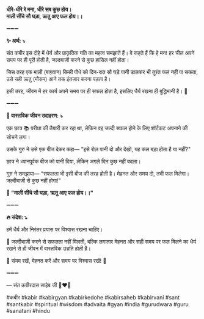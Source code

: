**धीरे-धीरे रे मना, धीरे सब कुछ होय।**\
**माली सींचे सौ घड़ा, ऋतु आए फल होय।।**

➖➖➖

**✨ अर्थ: ⤵**

संत कबीर इस दोहे में धैर्य और प्राकृतिक गति का महत्व समझाते हैं। वे कहते हैं कि हे मन! हर चीज़ अपने समय पर ही पूरी होती है, जल्दबाज़ी करने से कुछ हासिल नहीं होता।

जिस तरह एक माली (बाग़वान) किसी पौधे को दिन-रात सौ घड़े पानी डालकर भी तुरंत फल नहीं पा सकता, उसे सही ऋतु (मौसम) आने तक इंतजार करना पड़ता है।

इसी तरह, जीवन में हर कार्य अपने समय पर ही सफल होता है, इसलिए धैर्य रखना ही बुद्धिमानी है। 🙌

➖➖➖

**🌾 वास्तविक जीवन उदाहरण: ⤵**

एक छात्र 📚 परीक्षा की तैयारी कर रहा था, लेकिन वह जल्दी सफल होने के लिए शॉर्टकट अपनाने की सोचने लगा।

उसके गुरु ने उसे एक बीज देकर कहा— "इसे रोज़ पानी दो और देखो, यह कल बड़ा होता है या नहीं?"

छात्र ने ध्यानपूर्वक बीज को पानी दिया, लेकिन अगले दिन कुछ नहीं बदला।

गुरु ने समझाया— "सफलता भी इसी बीज की तरह होती है। मेहनत और समय दो, तभी फल मिलेगा। जल्दीबाज़ी से कुछ नहीं होगा!"

**📜 "माली सींचे सौ घड़ा, ऋतु आए फल होय।।"**

➖➖➖

**🔥 संदेश: ⤵**

हमें धैर्य और निरंतर प्रयास पर विश्वास रखना चाहिए।

🚀 जल्दीबाज़ी करने से सफलता नहीं मिलती, बल्कि लगातार मेहनत और सही समय पर फल मिलने का धैर्य रखने से ही जीवन में वास्तविक उन्नति होती है।

🙏 संयम रखें, मेहनत करें और समय पर विश्वास रखें! 🌿

➖➖➖

— संत कबीरदास साहेब जी 🙏❤️💯

#कबीर #kabir #kabirgyan #kabirkedohe #kabirsaheb #kabirvani #sant #santkabir #spiritual #wisdom #advaita #gyan #india #gurudwara #guru #sanatani #hindu

